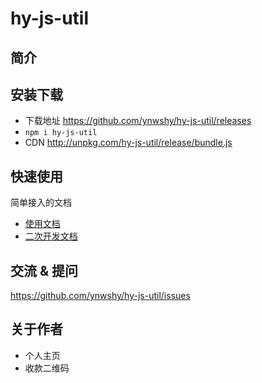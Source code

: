 # hy-js-util

## 简介


## 安装下载

- 下载地址 https://github.com/ynwshy/hy-js-util/releases
- `npm i hy-js-util`
- CDN http://unpkg.com/hy-js-util/release/bundle.js

## 快速使用

简单接入的文档

- [使用文档](./doc/use/README.md)
- [二次开发文档](./doc/dev/README.md)

## 交流 & 提问

https://github.com/ynwshy/hy-js-util/issues

## 关于作者

- 个人主页
- 收款二维码
